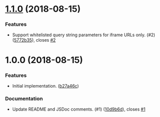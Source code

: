 <a name="1.1.0"></a>
# [1.1.0](https://github.com/brightcove/player-url/compare/v1.0.0...v1.1.0) (2018-08-15)

### Features

* Support whitelisted query string parameters for iframe URLs only. (#2) ([5772b35](https://github.com/brightcove/player-url/commit/5772b35)), closes [#2](https://github.com/brightcove/player-url/issues/2)

<a name="1.0.0"></a>
# 1.0.0 (2018-08-15)

### Features

* Initial implementation. ([b27a46c](https://github.com/brightcove/player-url/commit/b27a46c))

### Documentation

* Update README and JSDoc comments. (#1) ([10d9b6d](https://github.com/brightcove/player-url/commit/10d9b6d)), closes [#1](https://github.com/brightcove/player-url/issues/1)

